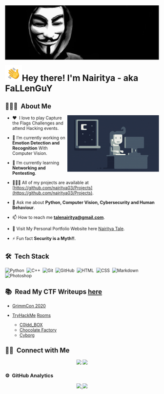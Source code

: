 <p align="center"><img alt="Anonymous" src="./assets/Anonymous.jpg" width ="1024" ></p>

<img alt="Hand Wave" src="./assets/Hand%20Wave.gif" width='55' align="left"/><h1>Hey there! I'm Nairitya - aka FaLLenGuY</h1>


<!-- ## 👋 &nbsp;Hey there! I'm Nairitya -->

## 👨🏻‍💻 &nbsp;About Me

<img alt="Night Coding" src="./assets/Night-Coding.gif" align="right"/>

- :heart: &nbsp;I love to play Capture the Flags Challenges and attend Hacking events.

- 🔭 I’m currently working on **Emotion Detection and Recognition** With Computer Vision. 

- 🌱 I’m currently learning **Networking and Pentesting**.

- 🧑🏻‍💻 All of my projects are available at [https://github.com/nairitya03/Projects](https://github.com/nairitya03/Projects).

- 💬 Ask me about **Python, Computer Vision, Cybersecurity and Human Behaviour**.

- 📫 How to reach me **talenairitya@gmail.com**.

- 🔗 Visit My Personal Portfolio Website here [Nairitya Tale](https://nairitya03.github.io/).

- ⚡ Fun fact **Security is a Myth!!**.

<!--img alt="Night Coding" src="./assets/Night-Coding.gif" align="right"/-->

## 🛠 &nbsp;Tech Stack

![Python](https://img.shields.io/badge/-Python-05122A?style=flat&logo=python)&nbsp;
![C++](https://img.shields.io/badge/-C++-05122A?style=flat&logo=C%2B%2B&logoColor=00599C)&nbsp;
![Git](https://img.shields.io/badge/-Git-05122A?style=flat&logo=git)&nbsp;
![GitHub](https://img.shields.io/badge/-GitHub-05122A?style=flat&logo=github)&nbsp;
![HTML](https://img.shields.io/badge/-HTML-05122A?style=flat&logo=HTML5)&nbsp;
![CSS](https://img.shields.io/badge/-CSS-05122A?style=flat&logo=CSS3&logoColor=1572B6)&nbsp;
![Markdown](https://img.shields.io/badge/-Markdown-05122A?style=flat&logo=markdown)&nbsp;
![Photoshop](https://img.shields.io/badge/-Photoshop-05122A?style=flat&logo=adobe-photoshop)&nbsp;

## 📚 &nbsp;Read My CTF Writeups [here](https://nairitya03.github.io/CTF-WriteUps/)

- [GrimmCon 2020](https://nairitya03.github.io/CTF-WriteUps/GrimmCon%20CTF%202020/)

- [TryHackMe](https://tryhackme.com/) [Rooms](https://nairitya03.github.io/CTF-WriteUps/THM/) 

    - [C0ldd_BOX](https://nairitya03.github.io/CTF-WriteUps/THM/C0ldd_BOX)
    - [Chocolate Factory](https://nairitya03.github.io/CTF-WriteUps/THM/Chocolate%20Factory)
    - [Cyborg](https://nairitya03.github.io/CTF-WriteUps/THM/Cyborg/)
  
## 🤝🏻 &nbsp;Connect with Me

<p align="center">
<a href="https://nairitya03.github.io"><img src="https://img.shields.io/badge/-nairitya03.github.io-3423A6?style=flat&logo=Google-Chrome&logoColor=white"/></a>
<a href="https://linkedin.com/in/nairityatale"><img src="https://img.shields.io/badge/-Nairitya%20Tale-0077B5?style=flat&logo=Linkedin&logoColor=white"/></a>

### ⚙️ &nbsp;GitHub Analytics

<p align="center">
<a href="https://github.com/nairitya03">
  <img width="280" src="https://github-readme-stats.vercel.app/api/top-langs?username=nairitya03&show_icons=true&theme=algolia&include_all_commits=true&count_private=true"/>
  <img width="280" src="https://github-readme-stats.vercel.app/api/top-langs?username=nairitya03&layout=compact&langs_count=8&theme=algolia"/>
</a>
</p>
